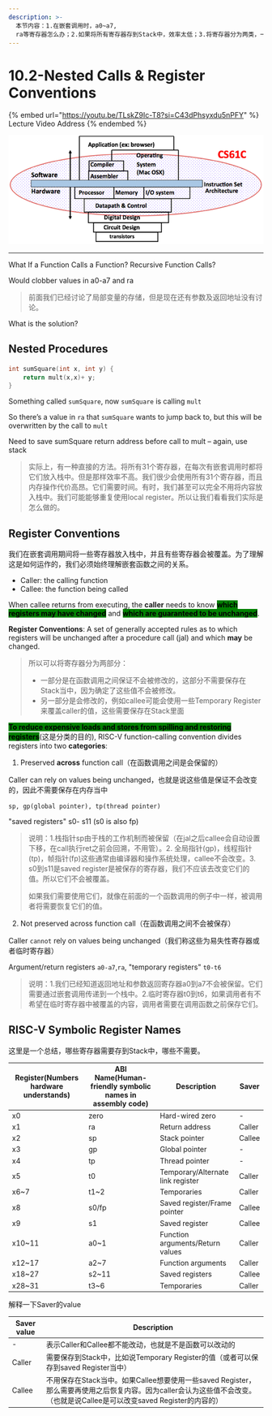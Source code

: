 ```yaml
---
description: >-
  本节内容：1.在嵌套调用时，a0~a7,
  ra等寄存器怎么办；2.如果将所有寄存器存到Stack中，效率太低；3.将寄存器分为两类，一类是保留的，一类是不会保留的，由此决定是否存到Stack中；4.总结哪些寄存器需要存储，哪些不需要；
---
```


# 10.2-Nested Calls & Register Conventions

{% embed url="https://youtu.be/TLskZ9Ic-T8?si=C43dPhsyxdu5nPFY" %}
Lecture Video Address
{% endembed %}

![image-20240525214016202](../.image/image-20240525214016202.png)

***

What If a Function Calls a Function? Recursive Function Calls?

Would clobber values in a0-a7 and ra

> 前面我们已经讨论了局部变量的存储，但是现在还有参数及返回地址没有讨论。

What is the solution?

## Nested Procedures

```c
int sumSquare(int x, int y) {
    return mult(x,x)+ y;
}
```

Something called `sumSquare`, now `sumSquare` is calling `mult`

So there’s a value in `ra` that `sumSquare` wants to jump back to, but this will be overwritten by the call to `mult`

Need to save sumSquare return address before call to mult – again, use stack

> 实际上，有一种直接的方法。将所有31个寄存器，在每次有嵌套调用时都将它们放入栈中。但是那样效率不高。我们很少会使用所有31个寄存器，而且内存操作代价高昂。它们需要时间。有时，我们甚至可以完全不用将内容放入栈中。我们可能能够重复使用local register。所以让我们看看我们实际是怎么做的。

## Register Conventions

我们在嵌套调用期间将一些寄存器放入栈中，并且有些寄存器会被覆盖。为了理解这是如何运作的，我们必须始终理解嵌套函数之间的关系。

* Caller: the calling function
* Callee: the function being called

When callee returns from executing, the **caller** needs to know <mark style="background-color:green;">**which registers may have changed**</mark> and <mark style="background-color:green;">**which are guaranteed to be unchanged**</mark>.

**Register Conventions**: A set of generally accepted rules as to which registers will be unchanged after a procedure call (jal) and which **may** be changed.

> 所以可以将寄存器分为两部分：
>
> * 一部分是在函数调用之间保证不会被修改的，这部分不需要保存在Stack当中，因为确定了这些值不会被修改。
> * 另一部分是会修改的，例如callee可能会使用一些Temporary Register来覆盖caller的值，这些需要保存在Stack里面

<mark style="background-color:green;">**To reduce expensive loads and stores from spilling and restoring registers**</mark>(这是分类的目的), RISC-V function-calling convention divides registers into two **categories**:

1. Preserved **across** function call（在函数调用之间是会保留的）

Caller can rely on values being unchanged，也就是说这些值是保证不会改变的，因此不需要保存在内存当中

```
sp, gp(global pointer), tp(thread pointer)
```

"saved registers" s0- s11 (s0 is also fp)

> 说明：1.栈指针sp由于栈的工作机制而被保留（在jal之后callee会自动设置下移，在call执行ret之前会回溯，不用管）。2. 全局指针(gp)，线程指针(tp)，帧指针(fp)这些通常由编译器和操作系统处理，callee不会改变。3. s0到s11是saved register是被保存的寄存器，我们不应该去改变它们的值。所以它们不会被覆盖。
>
> 如果我们需要使用它们，就像在前面的一个函数调用的例子中一样，被调用者将需要恢复它们的值。

2. Not preserved across function call（在函数调用之间不会被保存）

Caller `cannot` rely on values being unchanged（我们称这些为易失性寄存器或者临时寄存器）

Argument/return registers `a0-a7`,`ra`, "temporary registers" `t0-t6`

> 说明：1.我们已经知道返回地址和参数返回寄存器a0到a7不会被保留。它们需要通过嵌套调用传递到一个栈中。2.临时寄存器t0到t6，如果调用者有不希望在临时寄存器中被覆盖的内容，调用者需要在调用函数之前保存它们。

## RISC-V Symbolic Register Names

这里是一个总结，哪些寄存器需要存到Stack中，哪些不需要。

| Register(Numbers hardware understands) | ABI Name(Human-friendly symbolic names in assembly code) | Description                       | Saver  |
| -------------------------------------- | -------------------------------------------------------- | --------------------------------- | ------ |
| x0                                     | zero                                                     | Hard-wired zero                   | -      |
| x1                                     | ra                                                       | Return address                    | Caller |
| x2                                     | sp                                                       | Stack pointer                     | Callee |
| x3                                     | gp                                                       | Global pointer                    | -      |
| x4                                     | tp                                                       | Thread pointer                    | -      |
| x5                                     | t0                                                       | Temporary/Alternate link register | Caller |
| x6\~7                                  | t1\~2                                                    | Temporaries                       | Caller |
| x8                                     | s0/fp                                                    | Saved register/Frame pointer      | Callee |
| x9                                     | s1                                                       | Saved register                    | Callee |
| x10\~11                                | a0\~1                                                    | Function arguments/Return values  | Caller |
| x12\~17                                | a2\~7                                                    | Function arguments                | Caller |
| x18\~27                                | s2\~11                                                   | Saved registers                   | Callee |
| x28\~31                                | t3\~6                                                    | Temporaries                       | Caller |

解释一下Saver的value

| Saver value | Description                                                                                                    |
| ----------- | -------------------------------------------------------------------------------------------------------------- |
| -           | 表示Caller和Callee都不能改动，也就是不是函数可以改动的                                                                              |
| Caller      | 需要保存到Stack中，比如说Temporary Register的值（或者可以保存到saved Register当中）                                                   |
| Callee      | 不用保存在Stack当中。如果Callee想要使用一些saved Register，那么需要再使用之后恢复内容。因为caller会认为这些值不会改变。（也就是说Callee是可以改变saved Register的内容的） |
